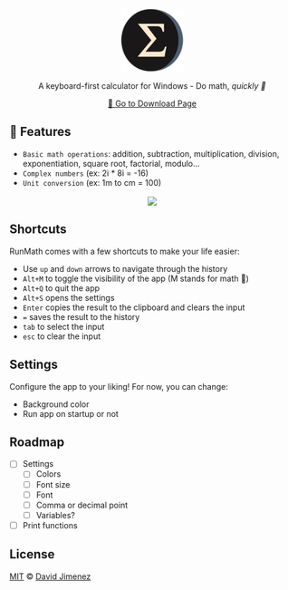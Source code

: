 <p align="center"><img src="./src-tauri/icons/128x128.png" height="110px"/></p>

<h1 align="center" style="margin: 0; display: none">RunMath</h1>

<p align="center">A keyboard-first calculator for Windows - Do math, <i>quickly 🚀</i></p>
<p align="center">
  <a href="https://github.com/dubisdev/runmath/releases/latest" style="margin: 0px;">🔗 Go to Download Page</a>
</p>

## 🧮 Features

- `Basic math operations`: addition, subtraction, multiplication, division, exponentiation, square root, factorial, modulo...
- `Complex numbers` (ex: 2i * 8i = -16)
- `Unit conversion` (ex: 1m to cm = 100)

<p align="center">
<img src="https://user-images.githubusercontent.com/77246331/215351669-5f3201be-07ea-4a4a-b08a-0104f3c59820.gif" align="center" />

## Shortcuts

RunMath comes with a few shortcuts to make your life easier:

- Use `up` and `down` arrows to navigate through the history
- `Alt+M` to toggle the visibility of the app (M stands for math 👀)
- `Alt+Q` to quit the app
- `Alt+S` opens the settings
- `Enter` copies the result to the clipboard and clears the input
- `=` saves the result to the history
- `tab` to select the input
- `esc` to clear the input

## Settings

Configure the app to your liking! For now, you can change:

- Background color
- Run app on startup or not

## Roadmap

<!-- TODO - Move this to github projects -->

- [ ] Settings
  - [ ] Colors
  - [ ] Font size
  - [ ] Font
  - [ ] Comma or decimal point
  - [ ] Variables?
- [ ] Print functions

## License

[MIT](./LICENSE.md) © [David Jimenez](https://dubis.dev)
